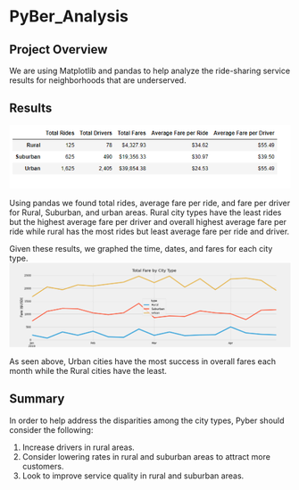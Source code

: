 # PyBer_Analysis

## Project Overview
We are using Matplotlib and pandas to help analyze the ride-sharing service results for neighborhoods that are underserved.


## Results
![results.png](https://github.com/1fatpanda1/PyBer_Analysis/blob/main/Resources/results.png)

Using pandas we found total rides, average fare per ride, and fare per driver for Rural, Suburban, and urban areas. Rural city types have the least rides but the highest average fare per driver and overall highest average fare per ride while rural has the most rides but least average fare per ride and driver.

Given these results, we graphed the time, dates, and fares for each city type.
![fareresults.png](https://github.com/1fatpanda1/PyBer_Analysis/blob/main/analysis/Challenge_fare_summary.png)

As seen above, Urban cities have the most success in overall fares each month while the Rural cities have the least.

## Summary

In order to help address the disparities among the city types, Pyber should consider the following:

1. Increase drivers in rural areas.
2. Consider lowering rates in rural and suburban areas to attract more customers.
3. Look to improve service quality in rural and suburban areas.
